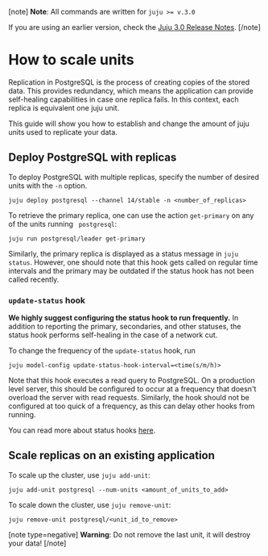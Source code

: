 [note]
**Note**: All commands are written for `juju >= v.3.0`

If you are using an earlier version, check the [Juju 3.0 Release Notes](https://juju.is/docs/juju/roadmap#heading--juju-3-0-0---22-oct-2022).
[/note]

# How to scale units

Replication in PostgreSQL is the process of creating copies of the stored data. This provides redundancy, which means the application can provide self-healing capabilities in case one replica fails. In this context, each replica is equivalent one juju unit.

This guide will show you how to establish and change the amount of juju units used to replicate your data. 

## Deploy PostgreSQL with replicas

To deploy PostgreSQL with multiple replicas, specify the number of desired units with the `-n` option.
```shell
juju deploy postgresql --channel 14/stable -n <number_of_replicas>
```

To retrieve the primary replica, one can use the action `get-primary` on any of the units running ` postgresql`:
```shell
juju run postgresql/leader get-primary
```

Similarly, the primary replica is displayed as a status message in `juju status`. However, one should note that this hook gets called on regular time intervals and the primary may be outdated if the status hook has not been called recently. 

### `update-status` hook

**We highly suggest configuring the status hook to run frequently.** In addition to reporting the primary, secondaries, and other statuses, the status hook performs self-healing in the case of a network cut. 

To change the frequency of the `update-status` hook, run
```shell
juju model-config update-status-hook-interval=<time(s/m/h)>
```
Note that this hook executes a read query to PostgreSQL. On a production level server, this should be configured to occur at a frequency that doesn't overload the server with read requests. Similarly, the hook should not be configured at too quick of a frequency, as this can delay other hooks from running. 

You can read more about status hooks [here](https://juju.is/docs/sdk/update-status-event).

## Scale replicas on an existing application

To scale up the cluster, use `juju add-unit`:
```shell
juju add-unit postgresql --num-units <amount_of_units_to_add>
```

To scale down the cluster, use `juju remove-unit`:
```shell
juju remove-unit postgresql/<unit_id_to_remove>
```
[note type=negative]
**Warning**: Do not remove the last unit, it will destroy your data!
[/note]